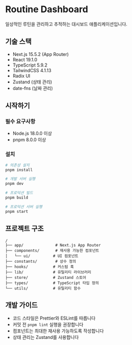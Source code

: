 # Routine Dashboard

일상적인 루틴을 관리하고 추적하는 대시보드 애플리케이션입니다.

## 기술 스택

- Next.js 15.5.2 (App Router)
- React 19.1.0
- TypeScript 5.9.2
- TailwindCSS 4.1.13
- Radix UI
- Zustand (상태 관리)
- date-fns (날짜 관리)

## 시작하기

### 필수 요구사항

- Node.js 18.0.0 이상
- pnpm 8.0.0 이상

### 설치

```bash
# 의존성 설치
pnpm install

# 개발 서버 실행
pnpm dev

# 프로덕션 빌드
pnpm build

# 프로덕션 서버 실행
pnpm start
```

## 프로젝트 구조

```
/
├── app/              # Next.js App Router
├── components/       # 재사용 가능한 컴포넌트
│   └── ui/          # UI 컴포넌트
├── constants/        # 상수 정의
├── hooks/           # 커스텀 훅
├── lib/             # 유틸리티 라이브러리
├── store/           # Zustand 스토어
├── types/           # TypeScript 타입 정의
└── utils/           # 유틸리티 함수
```

## 개발 가이드

- 코드 스타일은 Prettier와 ESLint를 따릅니다
- 커밋 전 `pnpm lint` 실행을 권장합니다
- 컴포넌트는 최대한 재사용 가능하도록 작성합니다
- 상태 관리는 Zustand를 사용합니다

